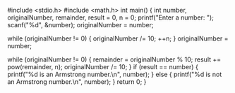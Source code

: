 #include <stdio.h>
#include <math.h>
int main() {
 int number, originalNumber, remainder, result = 0, n = 0;
 printf("Enter a number: ");
 scanf("%d", &number);
 originalNumber = number;

 while (originalNumber != 0) {
 originalNumber /= 10;
 ++n;
 }
 originalNumber = number;

 while (originalNumber != 0) {
 remainder = originalNumber % 10;
 result += pow(remainder, n);
 originalNumber /= 10;
 }
 if (result == number) {
 printf("%d is an Armstrong number.\n", number);
 } else {
 printf("%d is not an Armstrong number.\n", number);
 }
 return 0;
}
